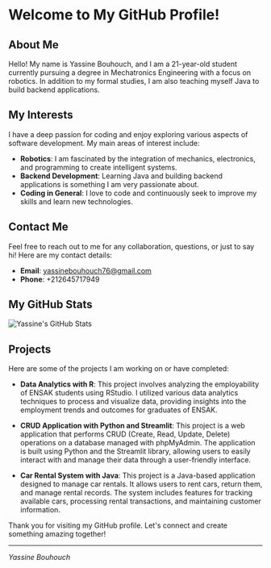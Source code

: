 # Welcome to My GitHub Profile!

## About Me

Hello! My name is Yassine Bouhouch, and I am a 21-year-old student currently pursuing a degree in Mechatronics Engineering with a focus on robotics. In addition to my formal studies, I am also teaching myself Java to build backend applications. 

## My Interests

I have a deep passion for coding and enjoy exploring various aspects of software development. My main areas of interest include:

- **Robotics**: I am fascinated by the integration of mechanics, electronics, and programming to create intelligent systems.
- **Backend Development**: Learning Java and building backend applications is something I am very passionate about.
- **Coding in General**: I love to code and continuously seek to improve my skills and learn new technologies.

## Contact Me

Feel free to reach out to me for any collaboration, questions, or just to say hi! Here are my contact details:

- **Email**: [yassinebouhouch76@gmail.com](mailto:yassinebouhouch76@gmail.com)
- **Phone**: +212645717949

## My GitHub Stats

![Yassine's GitHub Stats](https://github-readme-stats.vercel.app/api?username=your-github-username&show_icons=true&theme=radical)

## Projects

Here are some of the projects I am working on or have completed:

- **Data Analytics with R**: This project involves analyzing the employability of ENSAK students using RStudio. I utilized various data analytics techniques to process and visualize data, providing insights into the employment trends and outcomes for graduates of ENSAK.
  
- **CRUD Application with Python and Streamlit**: This project is a web application that performs CRUD (Create, Read, Update, Delete) operations on a database managed with phpMyAdmin. The application is built using Python and the Streamlit library, allowing users to easily interact with and manage their data through a user-friendly interface.

- **Car Rental System with Java**: This project is a Java-based application designed to manage car rentals. It allows users to rent cars, return them, and manage rental records. The system includes features for tracking available cars, processing rental transactions, and maintaining customer information.

Thank you for visiting my GitHub profile. Let's connect and create something amazing together!

---

*Yassine Bouhouch*


<!---
kamigami09/kamigami09 is a ✨ special ✨ repository because its `README.md` (this file) appears on your GitHub profile.
You can click the Preview link to take a look at your changes.
--->
